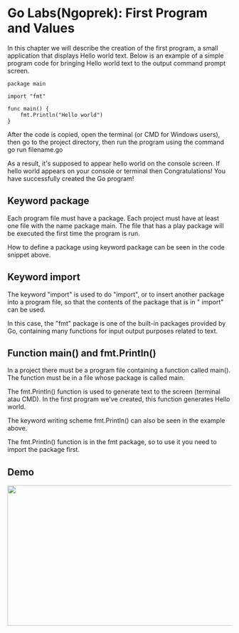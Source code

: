 # Go Labs(Ngoprek): First Program and Values 

In this chapter we will describe the creation of the first program, a small application that displays Hello world text. Below is an example of a simple program code for bringing Hello world text to the output command prompt screen.

```
package main

import "fmt"

func main() {
    fmt.Println("Hello world")
}
```

After the code is copied, open the terminal (or CMD for Windows users), then go to the project directory, then run the program using the command go run filename.go

As a result, it's supposed to appear hello world on the console screen. If hello world appears on your console or terminal then Congratulations! You have successfully created the Go program!

## Keyword package

Each program file must have a package. Each project must have at least one file with the name package main. The file that has a play package will be executed the first time the program is run.

How to define a package using keyword package can be seen in the code snippet above.

## Keyword import

The keyword "import" is used to do "import", or to insert another package into a program file, so that the contents of the package that is in " import" can be used.

In this case, the "fmt" package is one of the built-in packages provided by Go, containing many functions for input output purposes related to text.

## Function main() and fmt.Println()

In a project there must be a program file containing a function called main(). The function must be in a file whose package is called main.

The fmt.Println() function is used to generate text to the screen (terminal atau CMD). In the first program we've created, this function generates Hello world.

The keyword writing scheme fmt.Println() can also be seen in the example above.

The fmt.Println() function is in the fmt package, so to use it you need to import the package first.

## Demo

[<img src="https://storage.googleapis.com/techinet-public/youtube/thumbnails/GolangSeries/E2.png" width="560" height="315">](https://www.youtube.com/embed/WQ_f8Hkn5AY)